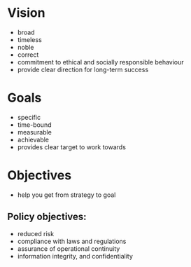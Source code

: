 # Vision
- broad
- timeless
- noble
- correct
- commitment to ethical and socially responsible behaviour
- provide clear direction for long-term success


# Goals
- specific
- time-bound
- measurable
- achievable
- provides clear target to work towards


# Objectives
- help you get from strategy to goal
## Policy objectives:
- reduced risk
- compliance with laws and regulations 
- assurance of operational continuity
- information integrity, and confidentiality
